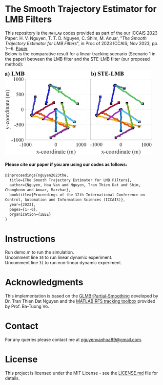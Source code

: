 # The Smooth Trajectory Estimator for LMB Filters
This repository is the `MATLAB` codes provided as part of the our ICCAIS 2023 Paper: 
H. V. Nguyen, T. T. D. Nguyen, C. Shim, M. Anuar, "*The Smooth Trajectory Estimator for LMB Filters*", 
in Proc of 2023 ICCAIS, Nov 2023, pp. 1--6. [Paper](assets/STE-LMB_Paper.pdf)\
Below is the comparative result for a linear tracking scenario (Scenario 1 in the paper) between the LMB filter and the STE-LMB filter (our proposed method):

<img src="assets/s1_est_vs_truth.png" width="480">

#### Please cite our paper if you are using our codes as follows:
```
@inproceedings{nguyen2023the,
  title={The Smooth Trajectory Estimator for LMB Filters},
  author={Nguyen, Hoa Van and Nguyen, Tran Thien Dat and Shim, Changbeom and Anuar, Marzhar},
  booktitle={Proceedings of the 12th International Conference on Control, Automation and Information Sciences (ICCAIS)},
  year={2023},
  pages={1--6},
  organization={IEEE}
}
```
# Instructions
Run demo.m to run the simulation.\
Uncomment line `30` to run linear dynamic experiment.\
Uncomment line `31` to run non-linear dynamic experiment.
# Acknowledgments
This implementation is based on the [GLMB-Partial-Smoothing](https://github.com/TranThienDat-Nguyen/GLMB-Partial-Smoothing) developed by Dr. Tran Thien Dat Nguyen and the [MATLAB RFS tracking toolbox](http://ba-tuong.vo-au.com/codes.html) provided by Prof. Ba-Tuong Vo.
# Contact
For any queries please contact me at nguyenvanhoa89@gmail.com.
# License
This project is licensed under the MIT License - see the [LICENSE.md](LICENSE) file for details. 